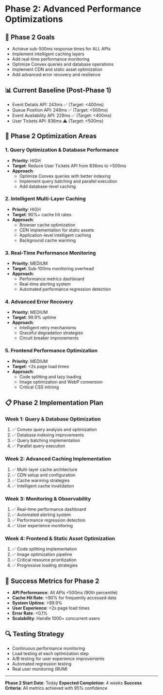 # Phase 2: Advanced Performance Optimizations

## 🎯 **Phase 2 Goals**

- Achieve sub-500ms response times for ALL APIs
- Implement intelligent caching layers
- Add real-time performance monitoring
- Optimize Convex queries and database operations
- Implement CDN and static asset optimization
- Add advanced error recovery and resilience

## 📊 **Current Baseline (Post-Phase 1)**

- Event Details API: 243ms ✅ (Target: <400ms)
- Queue Position API: 248ms ✅ (Target: <500ms)
- Event Availability API: 229ms ✅ (Target: <400ms)
- User Tickets API: 836ms ⚠️ (Target: <500ms)

## 🔧 **Phase 2 Optimization Areas**

### **1. Query Optimization & Database Performance**

- **Priority**: HIGH
- **Target**: Reduce User Tickets API from 836ms to <500ms
- **Approach**:
  - Optimize Convex queries with better indexing
  - Implement query batching and parallel execution
  - Add database-level caching

### **2. Intelligent Multi-Layer Caching**

- **Priority**: HIGH
- **Target**: 90%+ cache hit rates
- **Approach**:
  - Browser cache optimization
  - CDN implementation for static assets
  - Application-level intelligent caching
  - Background cache warming

### **3. Real-Time Performance Monitoring**

- **Priority**: MEDIUM
- **Target**: Sub-100ms monitoring overhead
- **Approach**:
  - Performance metrics dashboard
  - Real-time alerting system
  - Automated performance regression detection

### **4. Advanced Error Recovery**

- **Priority**: MEDIUM
- **Target**: 99.9% uptime
- **Approach**:
  - Intelligent retry mechanisms
  - Graceful degradation strategies
  - Circuit breaker improvements

### **5. Frontend Performance Optimization**

- **Priority**: MEDIUM
- **Target**: <2s page load times
- **Approach**:
  - Code splitting and lazy loading
  - Image optimization and WebP conversion
  - Critical CSS inlining

## 📋 **Phase 2 Implementation Plan**

### **Week 1: Query & Database Optimization**

1. ✅ Convex query analysis and optimization
2. ✅ Database indexing improvements
3. ✅ Query batching implementation
4. ✅ Parallel query execution

### **Week 2: Advanced Caching Implementation**

1. ✅ Multi-layer cache architecture
2. ✅ CDN setup and configuration
3. ✅ Cache warming strategies
4. ✅ Intelligent cache invalidation

### **Week 3: Monitoring & Observability**

1. ✅ Real-time performance dashboard
2. ✅ Automated alerting system
3. ✅ Performance regression detection
4. ✅ User experience monitoring

### **Week 4: Frontend & Static Asset Optimization**

1. ✅ Code splitting implementation
2. ✅ Image optimization pipeline
3. ✅ Critical resource prioritization
4. ✅ Progressive loading strategies

## 🎯 **Success Metrics for Phase 2**

- **API Performance**: All APIs <500ms (90th percentile)
- **Cache Hit Rate**: >90% for frequently accessed data
- **System Uptime**: >99.9%
- **User Experience**: <2s page load times
- **Error Rate**: <0.1%
- **Scalability**: Handle 1000+ concurrent users

## 🔍 **Testing Strategy**

- Continuous performance monitoring
- Load testing at each optimization step
- A/B testing for user experience improvements
- Automated regression testing
- Real user monitoring (RUM)

---

**Phase 2 Start Date**: Today
**Expected Completion**: 4 weeks
**Success Criteria**: All metrics achieved with 95% confidence
